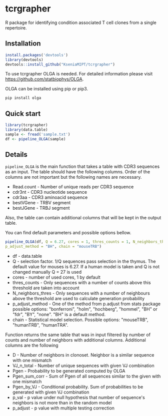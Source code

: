 # tcrgrapher

R package for identifying condition associated T cell clones from a single 
repertoire.

## Installation

```R
install.packages('devtools')
library(devtools)
devtools::install_github("KseniaMIPT/tcrgrapher")
```

To use tcrgrapher OLGA is needed. For detailed information please visit
https://github.com/statbiophys/OLGA.

OLGA can be installed using pip or pip3.

```python
pip install olga
```

## Quick start

```R
library(tcrgrapher)
library(data.table)
sample <- fread('sample.txt')
df <- pipeline_OLGA(sample)
```

## Details

```pipeline_OLGA``` is the main function that takes a table with CDR3 sequences as
an input. The table should have the following columns. Order of the columns are not 
important but the following names are necessary.

* Read.count - Number of unique reads per CDR3 sequence
* cdr3nt - CDR3 nucleotide sequence
* cdr3aa - CDR3 aminoacid sequence
* bestVGene - TRBV segment
* bestJGene - TRBJ segment

Also, the table can contain additional columns that will be kept in the output 
table.

You can find default parameters and possible options bellow.

```R
pipeline_OLGA(df, Q = 6.27, cores = 1, thres_counts = 1, N_neighbors_thres = 1,
p_adjust_method = "BH", chain = "mouseTRB")
```
* df - data.table
* Q - selection factor. 1/Q sequences pass selection in the thymus. The 
default value for mouses is 6.27. If a human model is taken and Q is not changed 
manually Q = 27 is used
* cores - number of used cores, 1 by default
* thres_counts - Only sequences with a number of counts above this threshold
are taken into account
* N_neighbors_thres - Only sequences with a number of neighbours above the 
threshold are used to calculate generation probability
* p_adjust_method - One of the method from p.adjust from stats package
possible options: "bonferroni", "holm", "hochberg", "hommel", "BH" or "fdr",
"BY", "none". "BH" is a default method.
* chain - Statistical model selection. Possible options: "mouseTRB", "humanTRB",
"humanTRA".

Function returns the same table that was in input filtered by number
of counts and number of neighbors with additional columns. Additional columns
are the following
* D - Number of neighbors in clonoset. Neighbor is a similar sequence
with one mismatch
* VJ_n_total - Number of unique sequences with given VJ combination
* Pgen - Probability to be generated computed by OLGA
* Pgen_sum_corr - Sum of Pgen of all sequences similar to the given
with one mismatch
* Pgen_by_VJ - Conditional probability. Sum of probabilities to be
generated with given VJ combination
* p_val - p value under null hypothesis that number of sequence's
neighbors is not more than in the random model
* p_adjust - p value with multiple testing correction
